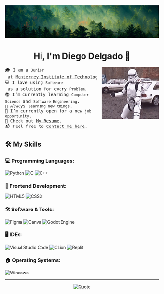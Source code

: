 <p align="center">
    <img src="https://github.com/diegodelgadog6/diegodelgadog6/raw/main/Bosque%20Magico.png" 
         style="max-height: 150px; width: 100%; object-fit: cover;" 
         alt="Banner">
</p>

<h1 align="center">Hi, I'm Diego Delgado 👋</h1>

<picture>
    <img align="right" src="https://github.com/diegodel6/diegodel6/blob/main/dance-storm-trooper.gif?raw=true" 
         width="188px" style="margin-left: 15px;">
</picture>

<pre>
🎓 I am a <code>Junior</code> at <a href="https://tec.mx/es">Monterrey Institute of Technology and Higher Education (ITESM)</a>.
💻 I love using <code>Software</code> as a solution for every <code>Problem</code>.
📚 I’m currently learning <code>Computer Science</code> and <code>Software Engineering</code>.
🧠 Always <code>learning new things</code>.
🚀 I’m currently open for a new <code>job opportunity</code>.
📄 Check out <a href="https://github.com/diegodel6/diegodel6/blob/main/CV.pdf">My Resume</a>.
📬 Feel free to <a href="https://linktr.ee/diegodelgadog6">Contact me here</a>.
</pre>

<div style="font-size: 14px;">

## 🛠 My Skills

### 💻 Programming Languages:
![Python](https://img.shields.io/badge/python-3670A0?style=for-the-badge&logo=python&logoColor=ffdd54)
![C](https://img.shields.io/badge/c-%2300599C.svg?style=for-the-badge&logo=c&logoColor=white)
![C++](https://img.shields.io/badge/c++-%2300599C.svg?style=for-the-badge&logo=c%2B%2B&logoColor=white)

### 🎨 Frontend Development:
![HTML5](https://img.shields.io/badge/html5-%23E34F26.svg?style=for-the-badge&logo=html5&logoColor=white)
![CSS3](https://img.shields.io/badge/css3-%231572B6.svg?style=for-the-badge&logo=css3&logoColor=white)

### 🛠 Software & Tools:
![Figma](https://img.shields.io/badge/figma-%23F24E1E.svg?style=for-the-badge&logo=figma&logoColor=white)
![Canva](https://img.shields.io/badge/Canva-%2300C4CC.svg?style=for-the-badge&logo=Canva&logoColor=white)
![Godot Engine](https://img.shields.io/badge/GODOT-%23FFFFFF.svg?style=for-the-badge&logo=godot-engine)

### 🖥 IDEs:
![Visual Studio Code](https://img.shields.io/badge/Visual%20Studio%20Code-0078d7.svg?style=for-the-badge&logo=visual-studio-code&logoColor=white)
![CLion](https://img.shields.io/badge/CLion-black?style=for-the-badge&logo=clion&logoColor=white)
![Replit](https://img.shields.io/badge/Replit-DD1200?style=for-the-badge&logo=Replit&logoColor=white)

### 🏠 Operating Systems:
![Windows](https://img.shields.io/badge/Windows-0078D6?style=for-the-badge&logo=windows&logoColor=white)

</div>

---

<p align="center">
    <img src="https://quotes-github-readme.vercel.app/api?type=horizontal&theme=tokyonight&animation=grow_out_in&quoteCategory=programming" alt="Quote">
</p>
